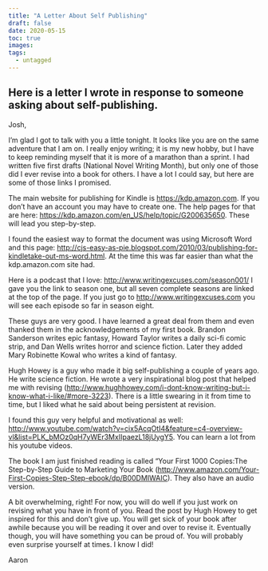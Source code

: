 ```yaml
---
title: "A Letter About Self Publishing"
draft: false
date: 2020-05-15
toc: true
images:
tags:
  - untagged
---
```


## Here is a letter I wrote in response to someone asking about self-publishing.

Josh,

I’m glad I got to talk with you a little tonight. It looks like you are on the same adventure that I am on. I really enjoy writing; it is my new hobby, but I have to keep reminding myself that it is more of a marathon than a sprint. I had written five first drafts (National Novel Writing Month), but only one of those did I ever revise into a book for others. I have a lot I could say, but here are some of those links I promised.

The main website for publishing for Kindle is https://kdp.amazon.com. If you don’t have an account you may have to create one. The help pages for that are here: https://kdp.amazon.com/en_US/help/topic/G200635650. These will lead you step-by-step.

I found the easiest way to format the document was using Microsoft Word and this page: http://cjs-easy-as-pie.blogspot.com/2010/03/publishing-for-kindletake-out-ms-word.html. At the time this was far easier than what the kdp.amazon.com site had.

Here is a podcast that I love: http://www.writingexcuses.com/season001/
I gave you the link to season one, but all seven complete seasons are linked at the top of the page. If you just go to http://www.writingexcuses.com you will see each episode so far in season eight.

These guys are very good. I have learned a great deal from them and even thanked them in the acknowledgements of my first book. Brandon Sanderson writes epic fantasy, Howard Taylor writes a daily sci-fi comic strip, and Dan Wells writes horror and science fiction. Later they added Mary Robinette Kowal who writes a kind of fantasy.

Hugh Howey is a guy who made it big self-publishing a couple of years ago. He write science fiction. He wrote a very inspirational blog post that helped me with revising (http://www.hughhowey.com/i-dont-know-writing-but-i-know-what-i-like/#more-3223). There is a little swearing in it from time to time, but I liked what he said about being persistent at revision.

I found this guy very helpful and motivational as well: http://www.youtube.com/watch?v=cix5AcqOtI4&feature=c4-overview-vl&list=PLK_bMOz0qH7yWEr3MxIIpaezL18jUygY5. You can learn a lot from his youtube videos.

The book I am just finished reading is called “Your First 1000 Copies:The Step-by-Step Guide to Marketing Your Book (http://www.amazon.com/Your-First-Copies-Step-Step-ebook/dp/B00DMIWAIC). They also have an audio version.

A bit overwhelming, right! For now, you will do well if you just work on revising what you have in front of you. Read the post by Hugh Howey to get inspired for this and don’t give up. You will get sick of your book after awhile because you will be reading it over and over to revise it. Eventually though, you will have something you can be proud of. You will probably even surprise yourself at times. I know I did!

Aaron